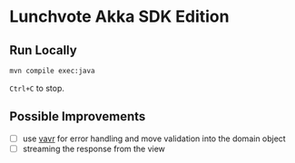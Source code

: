# Lunchvote Akka SDK Edition

## Run Locally

```bash
mvn compile exec:java
```

`Ctrl+C` to stop.

## Possible Improvements

- [ ] use [vavr](https://github.com/vavr-io/vavr) for error handling and move validation into the domain object
- [ ] streaming the response from the view